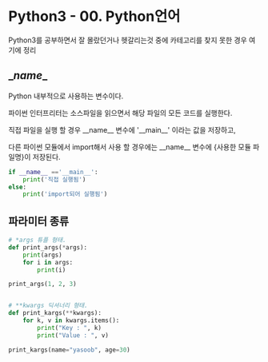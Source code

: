 # Python3 - 00. Python언어

Python3를 공부하면서 잘 몰랐던거나  헷갈리는것 중에 카테고리를 찾지 못한 경우 여기에 정리



## \__name__

Python 내부적으로 사용하는 변수이다.

파이썬 인터프리터는 소스파일을 읽으면서 해당 파일의 모든 코드를 실행한다.

직접 파일을 실행 할 경우 \_\_name\_\_ 변수에 '\_\_main\_\_' 이라는 값을 저장하고,

다른 파이썬 모듈에서 import해서 사용 할 경우에는  \_\_name\_\_ 변수에 {사용한 모듈 파일명}이 저장된다.

``` python
if __name__ =='__main__':
    print('직접 실행됨')
else:
    print('import되어 실행됨')
```





## 파라미터 종류



``` python
# *args 튜플 형태.
def print_args(*args):
    print(args)
    for i in args:
        print(i)

print_args(1, 2, 3)


# **kwargs 딕셔너리 형태.
def print_kargs(**kwargs):
    for k, v in kwargs.items():
        print("Key : ", k)
        print("Value : ", v)

print_kargs(name="yasoob", age=30)

```